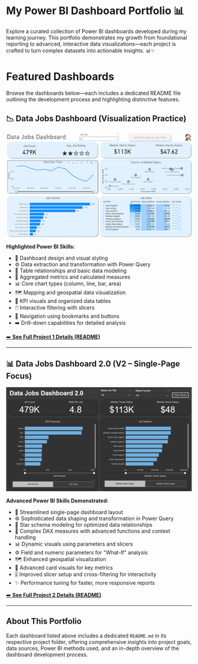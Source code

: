 # My Power BI Dashboard Portfolio 📊

Explore a curated collection of Power BI dashboards developed during my learning journey. This portfolio demonstrates my growth from foundational reporting to advanced, interactive data visualizations—each project is crafted to turn complex datasets into actionable insights. 📊✨

# Featured Dashboards

Browse the dashboards below—each includes a dedicated README file outlining the development process and highlighting distinctive features.

## 📉 Data Jobs Dashboard (Visualization Practice)

![Data Jobs](images/project1_image1.png)

**Highlighted Power BI Skills:**
* 🎨 Dashboard design and visual styling  
* ⚙️ Data extraction and transformation with Power Query  
* 🔗 Table relationships and basic data modeling  
* 🧮 Aggregated metrics and calculated measures  
* 📊 Core chart types (column, line, bar, area)  
* 🗺️ Mapping and geospatial data visualization  
* 🔢 KPI visuals and organized data tables  
* 🖱️ Interactive filtering with slicers  
* 🔘 Navigation using bookmarks and buttons  
* ➡️ Drill-down capabilities for detailed analysis  

[➡️ **See Full Project 1 Details (README)**](/version1/README.md)

---

## 📊 Data Jobs Dashboard 2.0 (V2 – Single-Page Focus)


![Data Jobs Dashboard 2.0](/images/project2_image1.png)

**Advanced Power BI Skills Demonstrated:**
* 🎨 Streamlined single-page dashboard layout  
* ⚙️ Sophisticated data shaping and transformation in Power Query  
* 🔗 Star schema modeling for optimized data relationships  
* 🧮 Complex DAX measures with advanced functions and context handling  
* 📊 Dynamic visuals using parameters and slicers  
* ⚙️ Field and numeric parameters for "What-If" analysis  
* 🗺️ Enhanced geospatial visualization  
* 🔢 Advanced card visuals for key metrics  
* 🎚️ Improved slicer setup and cross-filtering for interactivity  
* ✨ Performance tuning for faster, more responsive reports  

[➡️ **See Full Project 2 Details (README)**](/version2/README.md)

---

## About This Portfolio

Each dashboard listed above includes a dedicated `README.md` in its respective project folder, offering comprehensive insights into project goals, data sources, Power BI methods used, and an in-depth overview of the dashboard development process.

